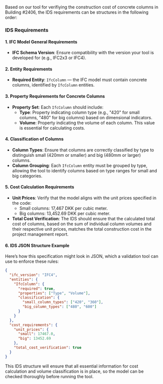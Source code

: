 Based on our tool for verifiying the construction cost of concrete columns in Building #2406, the IDS requirements can be structures in the following order: 


### IDS Requirements

#### 1. **IFC Model General Requirements**
   - **IFC Schema Version**: Ensure compatibility with the version your tool is developed for (e.g., IFC2x3 or IFC4).

#### 2. **Entity Requirements**
   - **Required Entity**: `IfcColumn` — the IFC model must contain concrete columns, identified by `IfcColumn` entities.

#### 3. **Property Requirements for Concrete Columns**
   - **Property Set**: Each `IfcColumn` should include:
     - **Type**: Property indicating column type (e.g., "420" for small columns, "480" for big columns) based on dimensional indicators.
     - **Volume**: Property indicating the volume of each column. This value is essential for calculating costs.

#### 4. **Classification of Columns**
   - **Column Types**: Ensure that columns are correctly classified by type to distinguish small (420mm or smaller) and big (480mm or larger) columns.
   - **Column Grouping**: Each `IfcColumn` entity must be grouped by type, allowing the tool to identify columns based on type ranges for small and big categories.

#### 5. **Cost Calculation Requirements**
   - **Unit Prices**: Verify that the model aligns with the unit prices specified in the code:
     - Small columns: 17,467 DKK per cubic meter.
     - Big columns: 13,452.69 DKK per cubic meter.
   - **Total Cost Verification**: The IDS should ensure that the calculated total cost of columns, based on the sum of individual column volumes and their respective unit prices, matches the total construction cost in the project management report.

#### 6. **IDS JSON Structure Example**
Here’s how this specification might look in JSON, which a validation tool can use to enforce these rules:

```json
{
  "ifc_version": "IFC4",
  "entities": {
    "IfcColumn": {
      "required": true,
      "properties": ["Type", "Volume"],
      "classification": {
        "small_column_types": ["420", "360"],
        "big_column_types": ["480", "600"]
      }
    }
  },
  "cost_requirements": {
    "unit_prices": {
      "small": 17467.0,
      "big": 13452.69
    },
    "total_cost_verification": true
  }
}
```

This IDS structure will ensure that all essential information for cost calculation and volume classification is in place, so the model can be checked thoroughly before running the tool.
